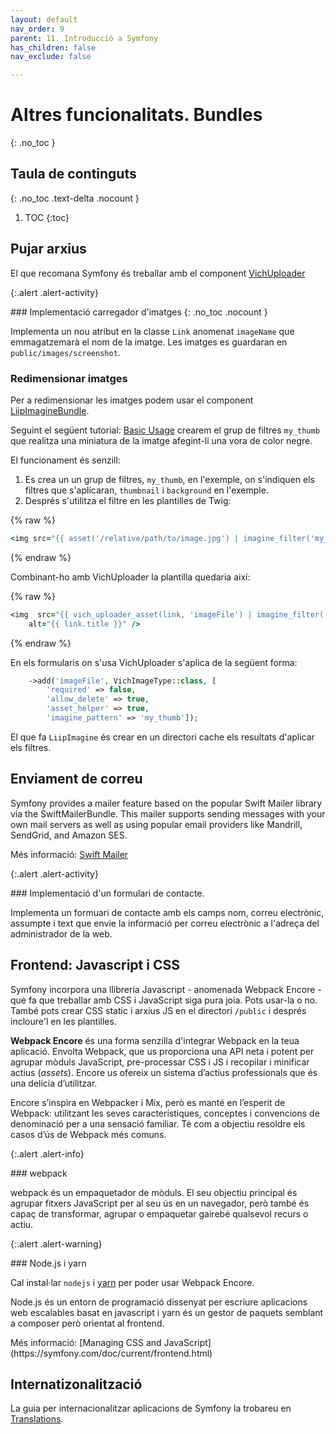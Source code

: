 ```yaml
---
layout: default
nav_order: 9
parent: 11. Introducció a Symfony
has_children: false 
nav_exclude: false

---
```


# Altres funcionalitats. Bundles
{: .no_toc }

## Taula de continguts
{: .no_toc .text-delta  .nocount }

1. TOC
{:toc}


## Pujar arxius

El que recomana Symfony és treballar amb el component [VichUploader](https://github.com/dustin10/VichUploaderBundle)

{:.alert .alert-activity}
<div markdown="1">
### Implementació carregador d'imatges
{: .no_toc .nocount }

Implementa un nou atribut en la classe `Link` anomenat `imageName` que emmagatzemarà el nom de la imatge. Les imatges es guardaran en `public/images/screenshot`.
</div>

### Redimensionar imatges

Per a redimensionar les imatges podem usar el component [LiipImagineBundle](https://symfony.com/doc/2.0/bundles/LiipImagineBundle/index.html).

Seguint el següent tutorial: [Basic Usage](https://symfony.com/doc/2.0/bundles/LiipImagineBundle/basic-usage.html) crearem el grup de filtres `my_thumb` que realitza una miniatura de la imatge afegint-li una vora de color negre.

El funcionament és senzill:

1. Es crea un un grup de filtres, `my_thumb`, en l'exemple, on s'indiquen els filtres que s'aplicaran, `thumbnail` i `background` en l'exemple.
2. Després s'utilitza el filtre en les plantilles de Twig:

{% raw %}    
```ruby
<img src="{{ asset('/relative/path/to/image.jpg') | imagine_filter('my_thumb') }}" /> 
```
{% endraw %}

Combinant-ho amb VichUploader la plantilla quedaria així:

{% raw %}
```ruby
<img  src="{{ vich_uploader_asset(link, 'imageFile') | imagine_filter('my_thumb') }}" 
    alt="{{ link.title }}" />
```
{% endraw %}

En els formularis on s'usa VichUploader s'aplica de la següent forma:

```php
    ->add('imageFile', VichImageType::class, [
        'required' => false,
        'allow_delete' => true,
        'asset_helper' => true,
        'imagine_pattern' => 'my_thumb']);
```

El que fa `LiipImagine` és crear en un directori cache els resultats d'aplicar els filtres.

## Enviament de correu

Symfony provides a mailer feature based on the popular Swift Mailer library via the SwiftMailerBundle. This mailer supports sending messages with your own mail servers as well as using popular email providers like Mandrill, SendGrid, and Amazon SES.

Més informació: [Swift Mailer](https://symfony.com/doc/current/email.html)

{:.alert .alert-activity}
<div markdown="1">
### Implementació d'un formulari de contacte.

Implementa un formuari de contacte amb els camps nom, correu electrònic, assumpte i text que envie la informació per correu electrònic a l'adreça del administrador de la web.
</div>

## Frontend: Javascript i CSS

Symfony incorpora una llibreria Javascript - anomenada Webpack Encore - que fa que treballar amb CSS i JavaScript siga pura joia. Pots usar-la o no. També pots crear CSS static i arxius JS en el directori `/public` i després incloure'l en les plantilles.

**Webpack Encore** és una forma senzilla d'integrar Webpack en la teua aplicació. Envolta Webpack, que us proporciona una API neta i potent per agrupar mòduls JavaScript, pre-processar CSS i JS i recopilar i minificar actius (_assets_). Encore us ofereix un sistema d’actius professionals que és una delícia d’utilitzar.

Encore s’inspira en Webpacker i Mix, però es manté en l’esperit de Webpack: utilitzant les seves característiques, conceptes i convencions de denominació per a una sensació familiar. Té com a objectiu resoldre els casos d’ús de Webpack més comuns.

{:.alert .alert-info}
<div markdown="1">
### webpack

webpack és un empaquetador de mòduls. El seu objectiu principal és agrupar fitxers JavaScript per al seu ús en un navegador, però també és capaç de transformar, agrupar o empaquetar gairebé qualsevol recurs o actiu.
</div>

{:.alert .alert-warning}
<div markdown="1">
### Node.js i yarn

Cal instal·lar `nodejs` i [yarn](https://classic.yarnpkg.com/en/docs/install/#debian-stable) per poder usar Webpack Encore.

Node.js és un entorn de programació dissenyat per escriure aplicacions web escalables basat en javascript i yarn és un gestor de paquets semblant a composer però orientat al frontend.
</div>
Més informació: [Managing CSS and JavaScript](https://symfony.com/doc/current/frontend.html)

## Internatizonalització

La guia per internacionalitzar aplicacions de Symfony la trobareu en [Translations](https://symfony.com/doc/current/translation.html).

